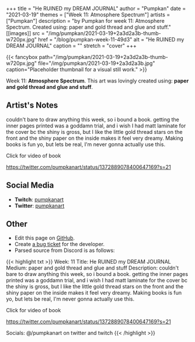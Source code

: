 +++
title =       "He RUINED my DREAM JOURNAL"
author =      "Pumpkan"
date =        "2021-03-19"
themes =      ["Week 11: Atmosphere Spectrum"]
artists =     ["Pumpkan"]
description = "by Pumpkan for week 11: Atmosphere Spectrum. Created using: paper and gold thread and glue and stuff."
[[images]]
      src = "/img/pumpkan/2021-03-19+2a3d2a3b-thumb-w720px.jpg"
      href = "/blog/pumpkan-week-11-49d3"
      alt = "He RUINED my DREAM JOURNAL"
      caption = ""
      stretch = "cover"
+++

{{< fancybox path="/img/pumpkan/2021-03-19+2a3d2a3b-thumb-w720px.jpg" file="/img/pumpkan/2021-03-19+2a3d2a3b.jpg" caption="Placeholder thumbnail for a visual still work." >}}


Week 11: **Atmosphere Spectrum**. This art was lovingly created using: **paper and gold thread and glue and stuff**.

## Artist's Notes

couldn't bare to draw anything this week, so i bound a book. getting the inner pages printed was a goddamn trial, and i wish I had matt laminate for the cover bc the shiny is gross, but I like the little gold thread stars on the front and the shiny paper on the inside makes it feel very dreamy. Making books is fun yo, but lets be real, I'm never gonna actually use this. 

Click for video of book 

https://twitter.com/pumpkanart/status/1372889078400647169?s=21

## Social Media

- **Twitch**: <a href='https://twitch.tv/pumpkanart' target='_blank'>pumpkanart</a>
- **Twitter**: <a href='https://twitter.com/pumpkanart' target='_blank'>pumpkanart</a>

## Other

- Edit this page on [GitHub](https://github.com/teaminkling/web-refresh/edit/main/content/blog/pumpkan-week-11-49d3.md).
- Create [a bug ticket](https://github.com/teaminkling/web-refresh/issues/new?assignees=&labels=bug&template=problem-report.md&title=) for the developer.
- Parsed source from Discord is as follows:

{{< highlight txt >}}
Week: 11
Title: He RUINED my DREAM JOURNAL 
Medium: paper and gold thread and glue and stuff 
Description: couldn't bare to draw anything this week, so i bound a book. getting the inner pages printed was a goddamn trial, and i wish I had matt laminate for the cover bc the shiny is gross, but I like the little gold thread stars on the front and the shiny paper on the inside makes it feel very dreamy. Making books is fun yo, but lets be real, I'm never gonna actually use this. 

Click for video of book 

https://twitter.com/pumpkanart/status/1372889078400647169?s=21

Socials: @/pumpkanart on twitter and twitch
{{< /highlight >}}